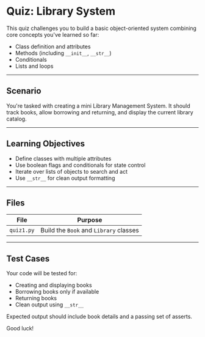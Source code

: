 # Quiz: Library System

This quiz challenges you to build a basic object-oriented system combining core concepts you've learned so far:

- Class definition and attributes
- Methods (including `__init__`, `__str__`)
- Conditionals
- Lists and loops

---

## Scenario
You're tasked with creating a mini Library Management System. It should track books, allow borrowing and returning, and display the current library catalog.

---

## Learning Objectives
- Define classes with multiple attributes
- Use boolean flags and conditionals for state control
- Iterate over lists of objects to search and act
- Use `__str__` for clean output formatting

---

## Files

| File        | Purpose                                   |
|-------------|-------------------------------------------|
| `quiz1.py`  | Build the `Book` and `Library` classes    |

---

## Test Cases
Your code will be tested for:
- Creating and displaying books
- Borrowing books only if available
- Returning books
- Clean output using `__str__`

Expected output should include book details and a passing set of asserts.

Good luck!